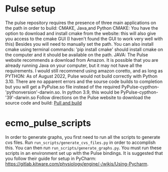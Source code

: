 # Pulse setup

The pulse repository requires the presence of three main applications on the path in order to build: CMAKE, Java,and Python
CMAKE: You have the option to download and install cmake from the website: this will also give you access to the cmake GUI (I haven't found the GUI to work very well with this) Besides you will need to manually set the path.
You can also install cmake using terminal commands: 'pip install cmake' should install cmake on the computer and it should be available on the path.
JAVA: The Pulse website recommends a download from Amazon. It is possible that you are already running Java on your computer, but it may not have all the requirements. I would still recommend using amazon coretto, and as long as 
PYTHON: As of August 2022, Pulse would not build correctly with Python 3.10. There are no apparent errors and the sourse code builds to completion but you will get a PyPulse.so file instead of the required PyPulse-cypthon-'pythonversion'-darwin.so. In python 3.9, this would be PyPulse-cypthon-'39'-darwin.so
Follow directions on the Pulse website to download the source code and build: [Pull and build]([url](https://gitlab.kitware.com/physiology/engine#building))

# ecmo_pulse_scripts

In order to generate graphs, you first need to run all the scripts to generate cvs files. Run `run_scripts/generate_cvs_files.py`
in order to accomplish this. You can then run `run_scripts/generate_graphs.py`. You must run these scripts in an environment set up with the Pulse bindings. It is suggested that you follow their guide for setup in PyCharm: https://gitlab.kitware.com/physiology/engine/-/wikis/Using-Pycharm. 


